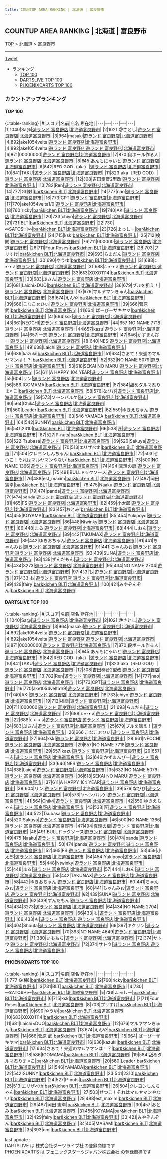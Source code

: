 ```yaml
---
title: COUNTUP AREA RANKING | 北海道 | 富良野市
---
```

## COUNTUP AREA RANKING | 北海道 | 富良野市

[TOP](/darts/rank/) > [北海道](/darts/rank/北海道/) > 富良野市

___

<a href="https://twitter.com/share?ref_src=twsrc%5Etfw" data-text="COUNTUP AREA RANKING | 北海道富良野市" class="twitter-share-button" data-hashtags="DARTSLIVE,PHOENIXDARTS,darts,ダーツ" data-show-count="false">Tweet</a>

* [ランキング](#カウントアップランキング)
    * [TOP 100](#top-100)
    * [DARTSLIVE TOP 100](#dartslive-top-100)
    * [PHOENIXDARTS TOP 100](#phoenixdarts-top-100)

### カウントアップランキング

#### TOP 100



{:.table-ranking}
|#|スコア|名前|店名|所在地|
|---|---|---|---|---|
|1|1040|<span class="rank-name-dl">Sa@</span>|<a href="https://search.dartslive.com/jp/shop/1270241c1c98ce7f0d9b047a20a7ba1e">遊ランド 富良野店</a>|<a href="/darts/rank/北海道/富良野市">北海道富良野市</a>|
|2|1021|<span class="rank-name-dl">@さとし</span>|<a href="https://search.dartslive.com/jp/shop/1270241c1c98ce7f0d9b047a20a7ba1e">遊ランド 富良野店</a>|<a href="/darts/rank/北海道/富良野市">北海道富良野市</a>|
|3|964|<span class="rank-name-dl">masaki</span>|<a href="https://search.dartslive.com/jp/shop/1270241c1c98ce7f0d9b047a20a7ba1e">遊ランド 富良野店</a>|<a href="/darts/rank/北海道/富良野市">北海道富良野市</a>|
|4|892|<span class="rank-name-dl">ake1054velta</span>|<a href="https://search.dartslive.com/jp/shop/1270241c1c98ce7f0d9b047a20a7ba1e">遊ランド 富良野店</a>|<a href="/darts/rank/北海道/富良野市">北海道富良野市</a>|
|4|892|<span class="rank-name-dl">ake1054velta</span>|<a href="https://search.dartslive.com/jp/shop/1270241c1c98ce7f0d9b047a20a7ba1e">遊ランド 富良野店 遊ランド 富良野店</a>|<a href="/darts/rank/北海道/富良野市">北海道富良野市</a>|
|6|871|<span class="rank-name-dl">00000000</span>|<a href="https://search.dartslive.com/jp/shop/1270241c1c98ce7f0d9b047a20a7ba1e">遊ランド 富良野店</a>|<a href="/darts/rank/北海道/富良野市">北海道富良野市</a>|
|7|870|<span class="rank-name-dl">段ボール作る人</span>|<a href="https://search.dartslive.com/jp/shop/1270241c1c98ce7f0d9b047a20a7ba1e">遊ランド 富良野店</a>|<a href="/darts/rank/北海道/富良野市">北海道富良野市</a>|
|8|845|<span class="rank-name-dl">あんもにゃいと</span>|<a href="https://search.dartslive.com/jp/shop/1270241c1c98ce7f0d9b047a20a7ba1e">遊ランド 富良野店</a>|<a href="/darts/rank/北海道/富良野市">北海道富良野市</a>|
|9|842|<span class="rank-name-dl">RED GOD（aka）</span>|<a href="https://search.dartslive.com/jp/shop/1270241c1c98ce7f0d9b047a20a7ba1e">遊ランド 富良野店</a>|<a href="/darts/rank/北海道/富良野市">北海道富良野市</a>|
|10|841|<span class="rank-name-dl">TAKU</span>|<a href="https://search.dartslive.com/jp/shop/1270241c1c98ce7f0d9b047a20a7ba1e">遊ランド 富良野店</a>|<a href="/darts/rank/北海道/富良野市">北海道富良野市</a>|
|11|823|<span class="rank-name-dl">aka（RED GOD）</span>|<a href="https://search.dartslive.com/jp/shop/1270241c1c98ce7f0d9b047a20a7ba1e">遊ランド 富良野店</a>|<a href="/darts/rank/北海道/富良野市">北海道富良野市</a>|
|12|808|<span class="rank-name-dl">吉田奏音2型改</span>|<a href="https://search.dartslive.com/jp/shop/1270241c1c98ce7f0d9b047a20a7ba1e">遊ランド 富良野店</a>|<a href="/darts/rank/北海道/富良野市">北海道富良野市</a>|
|13|782|<span class="rank-name-dl">Ren</span>|<a href="https://search.dartslive.com/jp/shop/1270241c1c98ce7f0d9b047a20a7ba1e">遊ランド 富良野店</a>|<a href="/darts/rank/北海道/富良野市">北海道富良野市</a>|
|14|777|<span class="rank-name-pd">G(練)</span>|<a href="https://vs.phoenixdarts.com/jp/shop/shopDetailInfo/s_10642?s_seq=10642">bar&kichen BLT</a>|<a href="/darts/rank/北海道/富良野市">北海道富良野市</a>|
|14|777|<span class="rank-name-dl">nao</span>|<a href="https://search.dartslive.com/jp/shop/1270241c1c98ce7f0d9b047a20a7ba1e">遊ランド 富良野店</a>|<a href="/darts/rank/北海道/富良野市">北海道富良野市</a>|
|16|773|<span class="rank-name-dl">CPT</span>|<a href="https://search.dartslive.com/jp/shop/1270241c1c98ce7f0d9b047a20a7ba1e">遊ランド 富良野店</a>|<a href="/darts/rank/北海道/富良野市">北海道富良野市</a>|
|17|770|<span class="rank-name-dl">ake1054velta1/9</span>|<a href="https://search.dartslive.com/jp/shop/1270241c1c98ce7f0d9b047a20a7ba1e">遊ランド 富良野店</a>|<a href="/darts/rank/北海道/富良野市">北海道富良野市</a>|
|18|760|<span class="rank-name-pd">ricky</span>|<a href="https://vs.phoenixdarts.com/jp/shop/shopDetailInfo/s_10642?s_seq=10642">bar&kichen BLT</a>|<a href="/darts/rank/北海道/富良野市">北海道富良野市</a>|
|19|740|<span class="rank-name-dl">AKi</span>|<a href="https://search.dartslive.com/jp/shop/1270241c1c98ce7f0d9b047a20a7ba1e">遊ランド 富良野店</a>|<a href="/darts/rank/北海道/富良野市">北海道富良野市</a>|
|20|733|<span class="rank-name-dl">chiyo</span>|<a href="https://search.dartslive.com/jp/shop/1270241c1c98ce7f0d9b047a20a7ba1e">遊ランド 富良野店</a>|<a href="/darts/rank/北海道/富良野市">北海道富良野市</a>|
|21|731|<span class="rank-name-pd">BLT</span>|<a href="https://vs.phoenixdarts.com/jp/shop/shopDetailInfo/s_10642?s_seq=10642">bar&kichen BLT</a>|<a href="/darts/rank/北海道/富良野市">北海道富良野市</a>|
|22|730|<span class="rank-name-pd">∞SATOSHi∞</span>|<a href="https://vs.phoenixdarts.com/jp/shop/shopDetailInfo/s_10642?s_seq=10642">bar&kichen BLT</a>|<a href="/darts/rank/北海道/富良野市">北海道富良野市</a>|
|23|726|<span class="rank-name-pd">よっしー</span>|<a href="https://vs.phoenixdarts.com/jp/shop/shopDetailInfo/s_10642?s_seq=10642">bar&kichen BLT</a>|<a href="/darts/rank/北海道/富良野市">北海道富良野市</a>|
|24|715|<span class="rank-name-pd">ksk</span>|<a href="https://vs.phoenixdarts.com/jp/shop/shopDetailInfo/s_10642?s_seq=10642">bar&kichen BLT</a>|<a href="/darts/rank/北海道/富良野市">北海道富良野市</a>|
|25|712|<span class="rank-name-dl">検閲</span>|<a href="https://search.dartslive.com/jp/shop/1270241c1c98ce7f0d9b047a20a7ba1e">遊ランド 富良野店</a>|<a href="/darts/rank/北海道/富良野市">北海道富良野市</a>|
|26|711|<span class="rank-name-dl">000000</span>|<a href="https://search.dartslive.com/jp/shop/1270241c1c98ce7f0d9b047a20a7ba1e">遊ランド 富良野店</a>|<a href="/darts/rank/北海道/富良野市">北海道富良野市</a>|
|26|711|<span class="rank-name-pd">Four Roses</span>|<a href="https://vs.phoenixdarts.com/jp/shop/shopDetailInfo/s_10642?s_seq=10642">bar&kichen BLT</a>|<a href="/darts/rank/北海道/富良野市">北海道富良野市</a>|
|28|703|<span class="rank-name-pd">プリすけ</span>|<a href="https://vs.phoenixdarts.com/jp/shop/shopDetailInfo/s_10642?s_seq=10642">bar&kichen BLT</a>|<a href="/darts/rank/北海道/富良野市">北海道富良野市</a>|
|29|693|<span class="rank-name-dl">らまだん</span>|<a href="https://search.dartslive.com/jp/shop/1270241c1c98ce7f0d9b047a20a7ba1e">遊ランド 富良野店</a>|<a href="/darts/rank/北海道/富良野市">北海道富良野市</a>|
|30|690|<span class="rank-name-pd">やうゆ</span>|<a href="https://vs.phoenixdarts.com/jp/shop/shopDetailInfo/s_10642?s_seq=10642">bar&kichen BLT</a>|<a href="/darts/rank/北海道/富良野市">北海道富良野市</a>|
|31|688|<span class="rank-name-dl">૮ •-• ა</span>|<a href="https://search.dartslive.com/jp/shop/1270241c1c98ce7f0d9b047a20a7ba1e">遊ランド 富良野店</a>|<a href="/darts/rank/北海道/富良野市">北海道富良野市</a>|
|31|688|<span class="rank-name-dl">૮ •-• ა</span>|<a href="https://search.dartslive.com/jp/shop/1270241c1c98ce7f0d9b047a20a7ba1e">遊ランド 富良野店 遊ランド 富良野店</a>|<a href="/darts/rank/北海道/富良野市">北海道富良野市</a>|
|33|683|<span class="rank-name-pd">XOXO1114</span>|<a href="https://vs.phoenixdarts.com/jp/shop/shopDetailInfo/s_10642?s_seq=10642">bar&kichen BLT</a>|<a href="/darts/rank/北海道/富良野市">北海道富良野市</a>|
|33|683|<span class="rank-name-dl">ぷさん</span>|<a href="https://search.dartslive.com/jp/shop/1270241c1c98ce7f0d9b047a20a7ba1e">遊ランド 富良野店</a>|<a href="/darts/rank/北海道/富良野市">北海道富良野市</a>|
|35|681|<span class="rank-name-pd">Laichi×DUO</span>|<a href="https://vs.phoenixdarts.com/jp/shop/shopDetailInfo/s_10642?s_seq=10642">bar&kichen BLT</a>|<a href="/darts/rank/北海道/富良野市">北海道富良野市</a>|
|36|679|<span class="rank-name-dl">ブルを狙え！</span>|<a href="https://search.dartslive.com/jp/shop/1270241c1c98ce7f0d9b047a20a7ba1e">遊ランド 富良野店</a>|<a href="/darts/rank/北海道/富良野市">北海道富良野市</a>|
|37|676|<span class="rank-name-pd">マルヤマンきゅん</span>|<a href="https://vs.phoenixdarts.com/jp/shop/shopDetailInfo/s_10642?s_seq=10642">bar&kichen BLT</a>|<a href="/darts/rank/北海道/富良野市">北海道富良野市</a>|
|38|674|<span class="rank-name-pd">えんや</span>|<a href="https://vs.phoenixdarts.com/jp/shop/shopDetailInfo/s_10642?s_seq=10642">bar&kichen BLT</a>|<a href="/darts/rank/北海道/富良野市">北海道富良野市</a>|
|39|666|<span class="rank-name-dl">こなこぉひぃ</span>|<a href="https://search.dartslive.com/jp/shop/1270241c1c98ce7f0d9b047a20a7ba1e">遊ランド 富良野店</a>|<a href="/darts/rank/北海道/富良野市">北海道富良野市</a>|
|39|666|<span class="rank-name-pd"><span class="pro-icon-pd"></span>菅原 武</span>|<a href="https://vs.phoenixdarts.com/jp/shop/shopDetailInfo/s_10642?s_seq=10642">bar&kichen BLT</a>|<a href="/darts/rank/北海道/富良野市">北海道富良野市</a>|
|41|664|<span class="rank-name-pd"> ばーびーザキヤマ</span>|<a href="https://vs.phoenixdarts.com/jp/shop/shopDetailInfo/s_10642?s_seq=10642">bar&kichen BLT</a>|<a href="/darts/rank/北海道/富良野市">北海道富良野市</a>|
|41|664|<span class="rank-name-dl">ksk</span>|<a href="https://search.dartslive.com/jp/shop/1270241c1c98ce7f0d9b047a20a7ba1e">遊ランド 富良野店</a>|<a href="/darts/rank/北海道/富良野市">北海道富良野市</a>|
|43|661|<span class="rank-name-dl">NEOCHI</span>|<a href="https://search.dartslive.com/jp/shop/1270241c1c98ce7f0d9b047a20a7ba1e">遊ランド 富良野店</a>|<a href="/darts/rank/北海道/富良野市">北海道富良野市</a>|
|44|657|<span class="rank-name-dl">NO NAME 7718</span>|<a href="https://search.dartslive.com/jp/shop/1270241c1c98ce7f0d9b047a20a7ba1e">遊ランド 富良野店</a>|<a href="/darts/rank/北海道/富良野市">北海道富良野市</a>|
|44|657|<span class="rank-name-dl">kazu</span>|<a href="https://search.dartslive.com/jp/shop/1270241c1c98ce7f0d9b047a20a7ba1e">遊ランド 富良野店</a>|<a href="/darts/rank/北海道/富良野市">北海道富良野市</a>|
|44|657|<span class="rank-name-dl">一志</span>|<a href="https://search.dartslive.com/jp/shop/1270241c1c98ce7f0d9b047a20a7ba1e">遊ランド 富良野店</a>|<a href="/darts/rank/北海道/富良野市">北海道富良野市</a>|
|47|646|<span class="rank-name-dl">かずまんぴー</span>|<a href="https://search.dartslive.com/jp/shop/1270241c1c98ce7f0d9b047a20a7ba1e">遊ランド 富良野店</a>|<a href="/darts/rank/北海道/富良野市">北海道富良野市</a>|
|48|640|<span class="rank-name-dl">NES</span>|<a href="https://search.dartslive.com/jp/shop/1270241c1c98ce7f0d9b047a20a7ba1e">遊ランド 富良野店</a>|<a href="/darts/rank/北海道/富良野市">北海道富良野市</a>|
|49|638|<span class="rank-name-dl">Laichi</span>|<a href="https://search.dartslive.com/jp/shop/1270241c1c98ce7f0d9b047a20a7ba1e">遊ランド 富良野店</a>|<a href="/darts/rank/北海道/富良野市">北海道富良野市</a>|
|50|636|<span class="rank-name-pd">kazuki</span>|<a href="https://vs.phoenixdarts.com/jp/shop/shopDetailInfo/s_10642?s_seq=10642">bar&kichen BLT</a>|<a href="/darts/rank/北海道/富良野市">北海道富良野市</a>|
|51|634|<span class="rank-name-pd">さぁて！来週のマルヤマンは！？</span>|<a href="https://vs.phoenixdarts.com/jp/shop/shopDetailInfo/s_10642?s_seq=10642">bar&kichen BLT</a>|<a href="/darts/rank/北海道/富良野市">北海道富良野市</a>|
|52|632|<span class="rank-name-dl">NO NAME 5079</span>|<a href="https://search.dartslive.com/jp/shop/1270241c1c98ce7f0d9b047a20a7ba1e">遊ランド 富良野店</a>|<a href="/darts/rank/北海道/富良野市">北海道富良野市</a>|
|53|618|<span class="rank-name-dl">SEKAI NO MARU</span>|<a href="https://search.dartslive.com/jp/shop/1270241c1c98ce7f0d9b047a20a7ba1e">遊ランド 富良野店</a>|<a href="/darts/rank/北海道/富良野市">北海道富良野市</a>|
|54|611|<span class="rank-name-dl">A HAPPY 104 YEAR</span>|<a href="https://search.dartslive.com/jp/shop/1270241c1c98ce7f0d9b047a20a7ba1e">遊ランド 富良野店</a>|<a href="/darts/rank/北海道/富良野市">北海道富良野市</a>|
|55|604|<span class="rank-name-dl">リン</span>|<a href="https://search.dartslive.com/jp/shop/1270241c1c98ce7f0d9b047a20a7ba1e">遊ランド 富良野店</a>|<a href="/darts/rank/北海道/富良野市">北海道富良野市</a>|
|56|586|<span class="rank-name-pd">IGOMAMA</span>|<a href="https://vs.phoenixdarts.com/jp/shop/shopDetailInfo/s_10642?s_seq=10642">bar&kichen BLT</a>|<a href="/darts/rank/北海道/富良野市">北海道富良野市</a>|
|57|584|<span class="rank-name-pd">舐めダルマ炙りま⚪︎こ</span>|<a href="https://vs.phoenixdarts.com/jp/shop/shopDetailInfo/s_10642?s_seq=10642">bar&kichen BLT</a>|<a href="/darts/rank/北海道/富良野市">北海道富良野市</a>|
|58|576|<span class="rank-name-dl">なびび</span>|<a href="https://search.dartslive.com/jp/shop/1270241c1c98ce7f0d9b047a20a7ba1e">遊ランド 富良野店</a>|<a href="/darts/rank/北海道/富良野市">北海道富良野市</a>|
|59|573|<span class="rank-name-dl">ソ～ンバルケ</span>|<a href="https://search.dartslive.com/jp/shop/1270241c1c98ce7f0d9b047a20a7ba1e">遊ランド 富良野店</a>|<a href="/darts/rank/北海道/富良野市">北海道富良野市</a>|
|60|564|<span class="rank-name-dl">Chik4</span>|<a href="https://search.dartslive.com/jp/shop/1270241c1c98ce7f0d9b047a20a7ba1e">遊ランド 富良野店</a>|<a href="/darts/rank/北海道/富良野市">北海道富良野市</a>|
|61|560|<span class="rank-name-pd">Leader</span>|<a href="https://vs.phoenixdarts.com/jp/shop/shopDetailInfo/s_10642?s_seq=10642">bar&kichen BLT</a>|<a href="/darts/rank/北海道/富良野市">北海道富良野市</a>|
|62|559|<span class="rank-name-dl">ゆきえちゃん</span>|<a href="https://search.dartslive.com/jp/shop/1270241c1c98ce7f0d9b047a20a7ba1e">遊ランド 富良野店</a>|<a href="/darts/rank/北海道/富良野市">北海道富良野市</a>|
|63|546|<span class="rank-name-pd">YAMADA</span>|<a href="https://vs.phoenixdarts.com/jp/shop/shopDetailInfo/s_10642?s_seq=10642">bar&kichen BLT</a>|<a href="/darts/rank/北海道/富良野市">北海道富良野市</a>|
|64|542|<span class="rank-name-pd">SUNNY</span>|<a href="https://vs.phoenixdarts.com/jp/shop/shopDetailInfo/s_10642?s_seq=10642">bar&kichen BLT</a>|<a href="/darts/rank/北海道/富良野市">北海道富良野市</a>|
|65|541|<span class="rank-name-pd">2310</span>|<a href="https://vs.phoenixdarts.com/jp/shop/shopDetailInfo/s_10642?s_seq=10642">bar&kichen BLT</a>|<a href="/darts/rank/北海道/富良野市">北海道富良野市</a>|
|66|538|<span class="rank-name-dl">匠</span>|<a href="https://search.dartslive.com/jp/shop/1270241c1c98ce7f0d9b047a20a7ba1e">遊ランド 富良野店</a>|<a href="/darts/rank/北海道/富良野市">北海道富良野市</a>|
|67|527|<span class="rank-name-pd">P-nuts</span>|<a href="https://vs.phoenixdarts.com/jp/shop/shopDetailInfo/s_10642?s_seq=10642">bar&kichen BLT</a>|<a href="/darts/rank/北海道/富良野市">北海道富良野市</a>|
|68|522|<span class="rank-name-dl">Tsubasa</span>|<a href="https://search.dartslive.com/jp/shop/1270241c1c98ce7f0d9b047a20a7ba1e">遊ランド 富良野店</a>|<a href="/darts/rank/北海道/富良野市">北海道富良野市</a>|
|69|520|<span class="rank-name-dl">Sakuya</span>|<a href="https://search.dartslive.com/jp/shop/1270241c1c98ce7f0d9b047a20a7ba1e">遊ランド 富良野店</a>|<a href="/darts/rank/北海道/富良野市">北海道富良野市</a>|
|70|513|<span class="rank-name-pd">エリザベth</span>|<a href="https://vs.phoenixdarts.com/jp/shop/shopDetailInfo/s_10642?s_seq=10642">bar&kichen BLT</a>|<a href="/darts/rank/北海道/富良野市">北海道富良野市</a>|
|71|504|<span class="rank-name-pd">クレヨンしんちゃん</span>|<a href="https://vs.phoenixdarts.com/jp/shop/shopDetailInfo/s_10642?s_seq=10642">bar&kichen BLT</a>|<a href="/darts/rank/北海道/富良野市">北海道富良野市</a>|
|72|503|<span class="rank-name-pd">せつこ！それはマルヤマンやない</span>|<a href="https://vs.phoenixdarts.com/jp/shop/shopDetailInfo/s_10642?s_seq=10642">bar&kichen BLT</a>|<a href="/darts/rank/北海道/富良野市">北海道富良野市</a>|
|73|500|<span class="rank-name-dl">NO NAME 1366</span>|<a href="https://search.dartslive.com/jp/shop/1270241c1c98ce7f0d9b047a20a7ba1e">遊ランド 富良野店</a>|<a href="/darts/rank/北海道/富良野市">北海道富良野市</a>|
|74|494|<span class="rank-name-dl">真理の扉</span>|<a href="https://search.dartslive.com/jp/shop/1270241c1c98ce7f0d9b047a20a7ba1e">遊ランド 富良野店</a>|<a href="/darts/rank/北海道/富良野市">北海道富良野市</a>|
|75|491|<span class="rank-name-dl">BULLドックソース</span>|<a href="https://search.dartslive.com/jp/shop/1270241c1c98ce7f0d9b047a20a7ba1e">遊ランド 富良野店</a>|<a href="/darts/rank/北海道/富良野市">北海道富良野市</a>|
|76|488|<span class="rank-name-pd">est_maxim</span>|<a href="https://vs.phoenixdarts.com/jp/shop/shopDetailInfo/s_10642?s_seq=10642">bar&kichen BLT</a>|<a href="/darts/rank/北海道/富良野市">北海道富良野市</a>|
|77|487|<span class="rank-name-pd"><span class="pro-icon-pd"></span>岡田 憲卓</span>|<a href="https://vs.phoenixdarts.com/jp/shop/shopDetailInfo/s_10642?s_seq=10642">bar&kichen BLT</a>|<a href="/darts/rank/北海道/富良野市">北海道富良野市</a>|
|78|475|<span class="rank-name-dl">Naaku</span>|<a href="https://search.dartslive.com/jp/shop/1270241c1c98ce7f0d9b047a20a7ba1e">遊ランド 富良野店</a>|<a href="/darts/rank/北海道/富良野市">北海道富良野市</a>|
|79|474|<span class="rank-name-dl">panda</span>|<a href="https://search.dartslive.com/jp/shop/1270241c1c98ce7f0d9b047a20a7ba1e">遊ランド 富良野店</a>|<a href="/darts/rank/北海道/富良野市">北海道富良野市</a>|
|79|474|<span class="rank-name-dl">panda</span>|<a href="https://search.dartslive.com/jp/shop/1270241c1c98ce7f0d9b047a20a7ba1e">遊ランド 富良野店 遊ランド 富良野店</a>|<a href="/darts/rank/北海道/富良野市">北海道富良野市</a>|
|81|465|<span class="rank-name-dl">FS</span>|<a href="https://search.dartslive.com/jp/shop/1270241c1c98ce7f0d9b047a20a7ba1e">遊ランド 富良野店</a>|<a href="/darts/rank/北海道/富良野市">北海道富良野市</a>|
|82|459|<span class="rank-name-dl">小太郎</span>|<a href="https://search.dartslive.com/jp/shop/1270241c1c98ce7f0d9b047a20a7ba1e">遊ランド 富良野店</a>|<a href="/darts/rank/北海道/富良野市">北海道富良野市</a>|
|83|457|<span class="rank-name-pd">おとみ</span>|<a href="https://vs.phoenixdarts.com/jp/shop/shopDetailInfo/s_10642?s_seq=10642">bar&kichen BLT</a>|<a href="/darts/rank/北海道/富良野市">北海道富良野市</a>|
|84|455|<span class="rank-name-pd">KOYAMA</span>|<a href="https://vs.phoenixdarts.com/jp/shop/shopDetailInfo/s_10642?s_seq=10642">bar&kichen BLT</a>|<a href="/darts/rank/北海道/富良野市">北海道富良野市</a>|
|85|454|<span class="rank-name-dl">Yukipoyo</span>|<a href="https://search.dartslive.com/jp/shop/1270241c1c98ce7f0d9b047a20a7ba1e">遊ランド 富良野店</a>|<a href="/darts/rank/北海道/富良野市">北海道富良野市</a>|
|86|448|<span class="rank-name-dl">Ntwinky</span>|<a href="https://search.dartslive.com/jp/shop/1270241c1c98ce7f0d9b047a20a7ba1e">遊ランド 富良野店</a>|<a href="/darts/rank/北海道/富良野市">北海道富良野市</a>|
|86|448|<span class="rank-name-dl">まる</span>|<a href="https://search.dartslive.com/jp/shop/1270241c1c98ce7f0d9b047a20a7ba1e">遊ランド 富良野店</a>|<a href="/darts/rank/北海道/富良野市">北海道富良野市</a>|
|88|444|<span class="rank-name-dl">しおん</span>|<a href="https://search.dartslive.com/jp/shop/1270241c1c98ce7f0d9b047a20a7ba1e">遊ランド 富良野店</a>|<a href="/darts/rank/北海道/富良野市">北海道富良野市</a>|
|89|442|<span class="rank-name-dl">TAKUMAX</span>|<a href="https://search.dartslive.com/jp/shop/1270241c1c98ce7f0d9b047a20a7ba1e">遊ランド 富良野店</a>|<a href="/darts/rank/北海道/富良野市">北海道富良野市</a>|
|89|442|<span class="rank-name-dl">ゆきおちゃん</span>|<a href="https://search.dartslive.com/jp/shop/1270241c1c98ce7f0d9b047a20a7ba1e">遊ランド 富良野店</a>|<a href="/darts/rank/北海道/富良野市">北海道富良野市</a>|
|91|441|<span class="rank-name-dl">ちゃんみお</span>|<a href="https://search.dartslive.com/jp/shop/1270241c1c98ce7f0d9b047a20a7ba1e">遊ランド 富良野店</a>|<a href="/darts/rank/北海道/富良野市">北海道富良野市</a>|
|91|441|<span class="rank-name-dl">ちゃんみお</span>|<a href="https://search.dartslive.com/jp/shop/1270241c1c98ce7f0d9b047a20a7ba1e">遊ランド 富良野店 遊ランド 富良野店</a>|<a href="/darts/rank/北海道/富良野市">北海道富良野市</a>|
|93|439|<span class="rank-name-dl">SUNA</span>|<a href="https://search.dartslive.com/jp/shop/1270241c1c98ce7f0d9b047a20a7ba1e">遊ランド 富良野店</a>|<a href="/darts/rank/北海道/富良野市">北海道富良野市</a>|
|93|439|<span class="rank-name-dl">ずんだもん</span>|<a href="https://search.dartslive.com/jp/shop/1270241c1c98ce7f0d9b047a20a7ba1e">遊ランド 富良野店</a>|<a href="/darts/rank/北海道/富良野市">北海道富良野市</a>|
|95|434|<span class="rank-name-dl">3273</span>|<a href="https://search.dartslive.com/jp/shop/1270241c1c98ce7f0d9b047a20a7ba1e">遊ランド 富良野店</a>|<a href="/darts/rank/北海道/富良野市">北海道富良野市</a>|
|95|434|<span class="rank-name-dl">NO NAME 2704</span>|<a href="https://search.dartslive.com/jp/shop/1270241c1c98ce7f0d9b047a20a7ba1e">遊ランド 富良野店</a>|<a href="/darts/rank/北海道/富良野市">北海道富良野市</a>|
|97|433|<span class="rank-name-dl">も</span>|<a href="https://search.dartslive.com/jp/shop/1270241c1c98ce7f0d9b047a20a7ba1e">遊ランド 富良野店</a>|<a href="/darts/rank/北海道/富良野市">北海道富良野市</a>|
|97|433|<span class="rank-name-dl">も</span>|<a href="https://search.dartslive.com/jp/shop/1270241c1c98ce7f0d9b047a20a7ba1e">遊ランド 富良野店 遊ランド 富良野店</a>|<a href="/darts/rank/北海道/富良野市">北海道富良野市</a>|
|99|429|<span class="rank-name-pd">fairy</span>|<a href="https://vs.phoenixdarts.com/jp/shop/shopDetailInfo/s_10642?s_seq=10642">bar&kichen BLT</a>|<a href="/darts/rank/北海道/富良野市">北海道富良野市</a>|
|100|421|<span class="rank-name-pd">みやぞんぞん</span>|<a href="https://vs.phoenixdarts.com/jp/shop/shopDetailInfo/s_10642?s_seq=10642">bar&kichen BLT</a>|<a href="/darts/rank/北海道/富良野市">北海道富良野市</a>|


#### DARTSLIVE TOP 100



{:.table-ranking}
|#|スコア|名前|店名|所在地|
|---|---|---|---|---|
|1|1040|<span class="rank-name-dl">Sa@</span>|<a href="https://search.dartslive.com/jp/shop/1270241c1c98ce7f0d9b047a20a7ba1e">遊ランド 富良野店</a>|<a href="/darts/rank/北海道/富良野市">北海道富良野市</a>|
|2|1021|<span class="rank-name-dl">@さとし</span>|<a href="https://search.dartslive.com/jp/shop/1270241c1c98ce7f0d9b047a20a7ba1e">遊ランド 富良野店</a>|<a href="/darts/rank/北海道/富良野市">北海道富良野市</a>|
|3|964|<span class="rank-name-dl">masaki</span>|<a href="https://search.dartslive.com/jp/shop/1270241c1c98ce7f0d9b047a20a7ba1e">遊ランド 富良野店</a>|<a href="/darts/rank/北海道/富良野市">北海道富良野市</a>|
|4|892|<span class="rank-name-dl">ake1054velta</span>|<a href="https://search.dartslive.com/jp/shop/1270241c1c98ce7f0d9b047a20a7ba1e">遊ランド 富良野店</a>|<a href="/darts/rank/北海道/富良野市">北海道富良野市</a>|
|4|892|<span class="rank-name-dl">ake1054velta</span>|<a href="https://search.dartslive.com/jp/shop/1270241c1c98ce7f0d9b047a20a7ba1e">遊ランド 富良野店 遊ランド 富良野店</a>|<a href="/darts/rank/北海道/富良野市">北海道富良野市</a>|
|6|871|<span class="rank-name-dl">00000000</span>|<a href="https://search.dartslive.com/jp/shop/1270241c1c98ce7f0d9b047a20a7ba1e">遊ランド 富良野店</a>|<a href="/darts/rank/北海道/富良野市">北海道富良野市</a>|
|7|870|<span class="rank-name-dl">段ボール作る人</span>|<a href="https://search.dartslive.com/jp/shop/1270241c1c98ce7f0d9b047a20a7ba1e">遊ランド 富良野店</a>|<a href="/darts/rank/北海道/富良野市">北海道富良野市</a>|
|8|845|<span class="rank-name-dl">あんもにゃいと</span>|<a href="https://search.dartslive.com/jp/shop/1270241c1c98ce7f0d9b047a20a7ba1e">遊ランド 富良野店</a>|<a href="/darts/rank/北海道/富良野市">北海道富良野市</a>|
|9|842|<span class="rank-name-dl">RED GOD（aka）</span>|<a href="https://search.dartslive.com/jp/shop/1270241c1c98ce7f0d9b047a20a7ba1e">遊ランド 富良野店</a>|<a href="/darts/rank/北海道/富良野市">北海道富良野市</a>|
|10|841|<span class="rank-name-dl">TAKU</span>|<a href="https://search.dartslive.com/jp/shop/1270241c1c98ce7f0d9b047a20a7ba1e">遊ランド 富良野店</a>|<a href="/darts/rank/北海道/富良野市">北海道富良野市</a>|
|11|823|<span class="rank-name-dl">aka（RED GOD）</span>|<a href="https://search.dartslive.com/jp/shop/1270241c1c98ce7f0d9b047a20a7ba1e">遊ランド 富良野店</a>|<a href="/darts/rank/北海道/富良野市">北海道富良野市</a>|
|12|808|<span class="rank-name-dl">吉田奏音2型改</span>|<a href="https://search.dartslive.com/jp/shop/1270241c1c98ce7f0d9b047a20a7ba1e">遊ランド 富良野店</a>|<a href="/darts/rank/北海道/富良野市">北海道富良野市</a>|
|13|782|<span class="rank-name-dl">Ren</span>|<a href="https://search.dartslive.com/jp/shop/1270241c1c98ce7f0d9b047a20a7ba1e">遊ランド 富良野店</a>|<a href="/darts/rank/北海道/富良野市">北海道富良野市</a>|
|14|777|<span class="rank-name-dl">nao</span>|<a href="https://search.dartslive.com/jp/shop/1270241c1c98ce7f0d9b047a20a7ba1e">遊ランド 富良野店</a>|<a href="/darts/rank/北海道/富良野市">北海道富良野市</a>|
|15|773|<span class="rank-name-dl">CPT</span>|<a href="https://search.dartslive.com/jp/shop/1270241c1c98ce7f0d9b047a20a7ba1e">遊ランド 富良野店</a>|<a href="/darts/rank/北海道/富良野市">北海道富良野市</a>|
|16|770|<span class="rank-name-dl">ake1054velta1/9</span>|<a href="https://search.dartslive.com/jp/shop/1270241c1c98ce7f0d9b047a20a7ba1e">遊ランド 富良野店</a>|<a href="/darts/rank/北海道/富良野市">北海道富良野市</a>|
|17|740|<span class="rank-name-dl">AKi</span>|<a href="https://search.dartslive.com/jp/shop/1270241c1c98ce7f0d9b047a20a7ba1e">遊ランド 富良野店</a>|<a href="/darts/rank/北海道/富良野市">北海道富良野市</a>|
|18|733|<span class="rank-name-dl">chiyo</span>|<a href="https://search.dartslive.com/jp/shop/1270241c1c98ce7f0d9b047a20a7ba1e">遊ランド 富良野店</a>|<a href="/darts/rank/北海道/富良野市">北海道富良野市</a>|
|19|712|<span class="rank-name-dl">検閲</span>|<a href="https://search.dartslive.com/jp/shop/1270241c1c98ce7f0d9b047a20a7ba1e">遊ランド 富良野店</a>|<a href="/darts/rank/北海道/富良野市">北海道富良野市</a>|
|20|711|<span class="rank-name-dl">000000</span>|<a href="https://search.dartslive.com/jp/shop/1270241c1c98ce7f0d9b047a20a7ba1e">遊ランド 富良野店</a>|<a href="/darts/rank/北海道/富良野市">北海道富良野市</a>|
|21|693|<span class="rank-name-dl">らまだん</span>|<a href="https://search.dartslive.com/jp/shop/1270241c1c98ce7f0d9b047a20a7ba1e">遊ランド 富良野店</a>|<a href="/darts/rank/北海道/富良野市">北海道富良野市</a>|
|22|688|<span class="rank-name-dl">૮ •-• ა</span>|<a href="https://search.dartslive.com/jp/shop/1270241c1c98ce7f0d9b047a20a7ba1e">遊ランド 富良野店</a>|<a href="/darts/rank/北海道/富良野市">北海道富良野市</a>|
|22|688|<span class="rank-name-dl">૮ •-• ა</span>|<a href="https://search.dartslive.com/jp/shop/1270241c1c98ce7f0d9b047a20a7ba1e">遊ランド 富良野店 遊ランド 富良野店</a>|<a href="/darts/rank/北海道/富良野市">北海道富良野市</a>|
|24|683|<span class="rank-name-dl">ぷさん</span>|<a href="https://search.dartslive.com/jp/shop/1270241c1c98ce7f0d9b047a20a7ba1e">遊ランド 富良野店</a>|<a href="/darts/rank/北海道/富良野市">北海道富良野市</a>|
|25|679|<span class="rank-name-dl">ブルを狙え！</span>|<a href="https://search.dartslive.com/jp/shop/1270241c1c98ce7f0d9b047a20a7ba1e">遊ランド 富良野店</a>|<a href="/darts/rank/北海道/富良野市">北海道富良野市</a>|
|26|666|<span class="rank-name-dl">こなこぉひぃ</span>|<a href="https://search.dartslive.com/jp/shop/1270241c1c98ce7f0d9b047a20a7ba1e">遊ランド 富良野店</a>|<a href="/darts/rank/北海道/富良野市">北海道富良野市</a>|
|27|664|<span class="rank-name-dl">ksk</span>|<a href="https://search.dartslive.com/jp/shop/1270241c1c98ce7f0d9b047a20a7ba1e">遊ランド 富良野店</a>|<a href="/darts/rank/北海道/富良野市">北海道富良野市</a>|
|28|661|<span class="rank-name-dl">NEOCHI</span>|<a href="https://search.dartslive.com/jp/shop/1270241c1c98ce7f0d9b047a20a7ba1e">遊ランド 富良野店</a>|<a href="/darts/rank/北海道/富良野市">北海道富良野市</a>|
|29|657|<span class="rank-name-dl">NO NAME 7718</span>|<a href="https://search.dartslive.com/jp/shop/1270241c1c98ce7f0d9b047a20a7ba1e">遊ランド 富良野店</a>|<a href="/darts/rank/北海道/富良野市">北海道富良野市</a>|
|29|657|<span class="rank-name-dl">kazu</span>|<a href="https://search.dartslive.com/jp/shop/1270241c1c98ce7f0d9b047a20a7ba1e">遊ランド 富良野店</a>|<a href="/darts/rank/北海道/富良野市">北海道富良野市</a>|
|29|657|<span class="rank-name-dl">一志</span>|<a href="https://search.dartslive.com/jp/shop/1270241c1c98ce7f0d9b047a20a7ba1e">遊ランド 富良野店</a>|<a href="/darts/rank/北海道/富良野市">北海道富良野市</a>|
|32|646|<span class="rank-name-dl">かずまんぴー</span>|<a href="https://search.dartslive.com/jp/shop/1270241c1c98ce7f0d9b047a20a7ba1e">遊ランド 富良野店</a>|<a href="/darts/rank/北海道/富良野市">北海道富良野市</a>|
|33|640|<span class="rank-name-dl">NES</span>|<a href="https://search.dartslive.com/jp/shop/1270241c1c98ce7f0d9b047a20a7ba1e">遊ランド 富良野店</a>|<a href="/darts/rank/北海道/富良野市">北海道富良野市</a>|
|34|638|<span class="rank-name-dl">Laichi</span>|<a href="https://search.dartslive.com/jp/shop/1270241c1c98ce7f0d9b047a20a7ba1e">遊ランド 富良野店</a>|<a href="/darts/rank/北海道/富良野市">北海道富良野市</a>|
|35|632|<span class="rank-name-dl">NO NAME 5079</span>|<a href="https://search.dartslive.com/jp/shop/1270241c1c98ce7f0d9b047a20a7ba1e">遊ランド 富良野店</a>|<a href="/darts/rank/北海道/富良野市">北海道富良野市</a>|
|36|618|<span class="rank-name-dl">SEKAI NO MARU</span>|<a href="https://search.dartslive.com/jp/shop/1270241c1c98ce7f0d9b047a20a7ba1e">遊ランド 富良野店</a>|<a href="/darts/rank/北海道/富良野市">北海道富良野市</a>|
|37|611|<span class="rank-name-dl">A HAPPY 104 YEAR</span>|<a href="https://search.dartslive.com/jp/shop/1270241c1c98ce7f0d9b047a20a7ba1e">遊ランド 富良野店</a>|<a href="/darts/rank/北海道/富良野市">北海道富良野市</a>|
|38|604|<span class="rank-name-dl">リン</span>|<a href="https://search.dartslive.com/jp/shop/1270241c1c98ce7f0d9b047a20a7ba1e">遊ランド 富良野店</a>|<a href="/darts/rank/北海道/富良野市">北海道富良野市</a>|
|39|576|<span class="rank-name-dl">なびび</span>|<a href="https://search.dartslive.com/jp/shop/1270241c1c98ce7f0d9b047a20a7ba1e">遊ランド 富良野店</a>|<a href="/darts/rank/北海道/富良野市">北海道富良野市</a>|
|40|573|<span class="rank-name-dl">ソ～ンバルケ</span>|<a href="https://search.dartslive.com/jp/shop/1270241c1c98ce7f0d9b047a20a7ba1e">遊ランド 富良野店</a>|<a href="/darts/rank/北海道/富良野市">北海道富良野市</a>|
|41|564|<span class="rank-name-dl">Chik4</span>|<a href="https://search.dartslive.com/jp/shop/1270241c1c98ce7f0d9b047a20a7ba1e">遊ランド 富良野店</a>|<a href="/darts/rank/北海道/富良野市">北海道富良野市</a>|
|42|559|<span class="rank-name-dl">ゆきえちゃん</span>|<a href="https://search.dartslive.com/jp/shop/1270241c1c98ce7f0d9b047a20a7ba1e">遊ランド 富良野店</a>|<a href="/darts/rank/北海道/富良野市">北海道富良野市</a>|
|43|538|<span class="rank-name-dl">匠</span>|<a href="https://search.dartslive.com/jp/shop/1270241c1c98ce7f0d9b047a20a7ba1e">遊ランド 富良野店</a>|<a href="/darts/rank/北海道/富良野市">北海道富良野市</a>|
|44|522|<span class="rank-name-dl">Tsubasa</span>|<a href="https://search.dartslive.com/jp/shop/1270241c1c98ce7f0d9b047a20a7ba1e">遊ランド 富良野店</a>|<a href="/darts/rank/北海道/富良野市">北海道富良野市</a>|
|45|520|<span class="rank-name-dl">Sakuya</span>|<a href="https://search.dartslive.com/jp/shop/1270241c1c98ce7f0d9b047a20a7ba1e">遊ランド 富良野店</a>|<a href="/darts/rank/北海道/富良野市">北海道富良野市</a>|
|46|500|<span class="rank-name-dl">NO NAME 1366</span>|<a href="https://search.dartslive.com/jp/shop/1270241c1c98ce7f0d9b047a20a7ba1e">遊ランド 富良野店</a>|<a href="/darts/rank/北海道/富良野市">北海道富良野市</a>|
|47|494|<span class="rank-name-dl">真理の扉</span>|<a href="https://search.dartslive.com/jp/shop/1270241c1c98ce7f0d9b047a20a7ba1e">遊ランド 富良野店</a>|<a href="/darts/rank/北海道/富良野市">北海道富良野市</a>|
|48|491|<span class="rank-name-dl">BULLドックソース</span>|<a href="https://search.dartslive.com/jp/shop/1270241c1c98ce7f0d9b047a20a7ba1e">遊ランド 富良野店</a>|<a href="/darts/rank/北海道/富良野市">北海道富良野市</a>|
|49|475|<span class="rank-name-dl">Naaku</span>|<a href="https://search.dartslive.com/jp/shop/1270241c1c98ce7f0d9b047a20a7ba1e">遊ランド 富良野店</a>|<a href="/darts/rank/北海道/富良野市">北海道富良野市</a>|
|50|474|<span class="rank-name-dl">panda</span>|<a href="https://search.dartslive.com/jp/shop/1270241c1c98ce7f0d9b047a20a7ba1e">遊ランド 富良野店</a>|<a href="/darts/rank/北海道/富良野市">北海道富良野市</a>|
|50|474|<span class="rank-name-dl">panda</span>|<a href="https://search.dartslive.com/jp/shop/1270241c1c98ce7f0d9b047a20a7ba1e">遊ランド 富良野店 遊ランド 富良野店</a>|<a href="/darts/rank/北海道/富良野市">北海道富良野市</a>|
|52|465|<span class="rank-name-dl">FS</span>|<a href="https://search.dartslive.com/jp/shop/1270241c1c98ce7f0d9b047a20a7ba1e">遊ランド 富良野店</a>|<a href="/darts/rank/北海道/富良野市">北海道富良野市</a>|
|53|459|<span class="rank-name-dl">小太郎</span>|<a href="https://search.dartslive.com/jp/shop/1270241c1c98ce7f0d9b047a20a7ba1e">遊ランド 富良野店</a>|<a href="/darts/rank/北海道/富良野市">北海道富良野市</a>|
|54|454|<span class="rank-name-dl">Yukipoyo</span>|<a href="https://search.dartslive.com/jp/shop/1270241c1c98ce7f0d9b047a20a7ba1e">遊ランド 富良野店</a>|<a href="/darts/rank/北海道/富良野市">北海道富良野市</a>|
|55|448|<span class="rank-name-dl">Ntwinky</span>|<a href="https://search.dartslive.com/jp/shop/1270241c1c98ce7f0d9b047a20a7ba1e">遊ランド 富良野店</a>|<a href="/darts/rank/北海道/富良野市">北海道富良野市</a>|
|55|448|<span class="rank-name-dl">まる</span>|<a href="https://search.dartslive.com/jp/shop/1270241c1c98ce7f0d9b047a20a7ba1e">遊ランド 富良野店</a>|<a href="/darts/rank/北海道/富良野市">北海道富良野市</a>|
|57|444|<span class="rank-name-dl">しおん</span>|<a href="https://search.dartslive.com/jp/shop/1270241c1c98ce7f0d9b047a20a7ba1e">遊ランド 富良野店</a>|<a href="/darts/rank/北海道/富良野市">北海道富良野市</a>|
|58|442|<span class="rank-name-dl">TAKUMAX</span>|<a href="https://search.dartslive.com/jp/shop/1270241c1c98ce7f0d9b047a20a7ba1e">遊ランド 富良野店</a>|<a href="/darts/rank/北海道/富良野市">北海道富良野市</a>|
|58|442|<span class="rank-name-dl">ゆきおちゃん</span>|<a href="https://search.dartslive.com/jp/shop/1270241c1c98ce7f0d9b047a20a7ba1e">遊ランド 富良野店</a>|<a href="/darts/rank/北海道/富良野市">北海道富良野市</a>|
|60|441|<span class="rank-name-dl">ちゃんみお</span>|<a href="https://search.dartslive.com/jp/shop/1270241c1c98ce7f0d9b047a20a7ba1e">遊ランド 富良野店</a>|<a href="/darts/rank/北海道/富良野市">北海道富良野市</a>|
|60|441|<span class="rank-name-dl">ちゃんみお</span>|<a href="https://search.dartslive.com/jp/shop/1270241c1c98ce7f0d9b047a20a7ba1e">遊ランド 富良野店 遊ランド 富良野店</a>|<a href="/darts/rank/北海道/富良野市">北海道富良野市</a>|
|62|439|<span class="rank-name-dl">SUNA</span>|<a href="https://search.dartslive.com/jp/shop/1270241c1c98ce7f0d9b047a20a7ba1e">遊ランド 富良野店</a>|<a href="/darts/rank/北海道/富良野市">北海道富良野市</a>|
|62|439|<span class="rank-name-dl">ずんだもん</span>|<a href="https://search.dartslive.com/jp/shop/1270241c1c98ce7f0d9b047a20a7ba1e">遊ランド 富良野店</a>|<a href="/darts/rank/北海道/富良野市">北海道富良野市</a>|
|64|434|<span class="rank-name-dl">3273</span>|<a href="https://search.dartslive.com/jp/shop/1270241c1c98ce7f0d9b047a20a7ba1e">遊ランド 富良野店</a>|<a href="/darts/rank/北海道/富良野市">北海道富良野市</a>|
|64|434|<span class="rank-name-dl">NO NAME 2704</span>|<a href="https://search.dartslive.com/jp/shop/1270241c1c98ce7f0d9b047a20a7ba1e">遊ランド 富良野店</a>|<a href="/darts/rank/北海道/富良野市">北海道富良野市</a>|
|66|433|<span class="rank-name-dl">も</span>|<a href="https://search.dartslive.com/jp/shop/1270241c1c98ce7f0d9b047a20a7ba1e">遊ランド 富良野店</a>|<a href="/darts/rank/北海道/富良野市">北海道富良野市</a>|
|66|433|<span class="rank-name-dl">も</span>|<a href="https://search.dartslive.com/jp/shop/1270241c1c98ce7f0d9b047a20a7ba1e">遊ランド 富良野店 遊ランド 富良野店</a>|<a href="/darts/rank/北海道/富良野市">北海道富良野市</a>|
|68|404|<span class="rank-name-dl">Shouta</span>|<a href="https://search.dartslive.com/jp/shop/1270241c1c98ce7f0d9b047a20a7ba1e">遊ランド 富良野店</a>|<a href="/darts/rank/北海道/富良野市">北海道富良野市</a>|
|69|397|<span class="rank-name-dl">キクリン</span>|<a href="https://search.dartslive.com/jp/shop/1270241c1c98ce7f0d9b047a20a7ba1e">遊ランド 富良野店</a>|<a href="/darts/rank/北海道/富良野市">北海道富良野市</a>|
|70|393|<span class="rank-name-dl">NO NAME 4649</span>|<a href="https://search.dartslive.com/jp/shop/1270241c1c98ce7f0d9b047a20a7ba1e">遊ランド 富良野店</a>|<a href="/darts/rank/北海道/富良野市">北海道富良野市</a>|
|71|380|<span class="rank-name-dl">いももち</span>|<a href="https://search.dartslive.com/jp/shop/1270241c1c98ce7f0d9b047a20a7ba1e">遊ランド 富良野店</a>|<a href="/darts/rank/北海道/富良野市">北海道富良野市</a>|
|72|374|<span class="rank-name-dl">サトウ</span>|<a href="https://search.dartslive.com/jp/shop/1270241c1c98ce7f0d9b047a20a7ba1e">遊ランド 富良野店</a>|<a href="/darts/rank/北海道/富良野市">北海道富良野市</a>|
|72|374|<span class="rank-name-dl">サトウ</span>|<a href="https://search.dartslive.com/jp/shop/1270241c1c98ce7f0d9b047a20a7ba1e">遊ランド 富良野店 遊ランド 富良野店</a>|<a href="/darts/rank/北海道/富良野市">北海道富良野市</a>|


#### PHOENIXDARTS TOP 100



{:.table-ranking}
|#|スコア|名前|店名|所在地|
|---|---|---|---|---|
|1|777|<span class="rank-name-pd">G(練)</span>|<a href="https://vs.phoenixdarts.com/jp/shop/shopDetailInfo/s_10642?s_seq=10642">bar&kichen BLT</a>|<a href="/darts/rank/北海道/富良野市">北海道富良野市</a>|
|2|760|<span class="rank-name-pd">ricky</span>|<a href="https://vs.phoenixdarts.com/jp/shop/shopDetailInfo/s_10642?s_seq=10642">bar&kichen BLT</a>|<a href="/darts/rank/北海道/富良野市">北海道富良野市</a>|
|3|731|<span class="rank-name-pd">BLT</span>|<a href="https://vs.phoenixdarts.com/jp/shop/shopDetailInfo/s_10642?s_seq=10642">bar&kichen BLT</a>|<a href="/darts/rank/北海道/富良野市">北海道富良野市</a>|
|4|730|<span class="rank-name-pd">∞SATOSHi∞</span>|<a href="https://vs.phoenixdarts.com/jp/shop/shopDetailInfo/s_10642?s_seq=10642">bar&kichen BLT</a>|<a href="/darts/rank/北海道/富良野市">北海道富良野市</a>|
|5|726|<span class="rank-name-pd">よっしー</span>|<a href="https://vs.phoenixdarts.com/jp/shop/shopDetailInfo/s_10642?s_seq=10642">bar&kichen BLT</a>|<a href="/darts/rank/北海道/富良野市">北海道富良野市</a>|
|6|715|<span class="rank-name-pd">ksk</span>|<a href="https://vs.phoenixdarts.com/jp/shop/shopDetailInfo/s_10642?s_seq=10642">bar&kichen BLT</a>|<a href="/darts/rank/北海道/富良野市">北海道富良野市</a>|
|7|711|<span class="rank-name-pd">Four Roses</span>|<a href="https://vs.phoenixdarts.com/jp/shop/shopDetailInfo/s_10642?s_seq=10642">bar&kichen BLT</a>|<a href="/darts/rank/北海道/富良野市">北海道富良野市</a>|
|8|703|<span class="rank-name-pd">プリすけ</span>|<a href="https://vs.phoenixdarts.com/jp/shop/shopDetailInfo/s_10642?s_seq=10642">bar&kichen BLT</a>|<a href="/darts/rank/北海道/富良野市">北海道富良野市</a>|
|9|690|<span class="rank-name-pd">やうゆ</span>|<a href="https://vs.phoenixdarts.com/jp/shop/shopDetailInfo/s_10642?s_seq=10642">bar&kichen BLT</a>|<a href="/darts/rank/北海道/富良野市">北海道富良野市</a>|
|10|683|<span class="rank-name-pd">XOXO1114</span>|<a href="https://vs.phoenixdarts.com/jp/shop/shopDetailInfo/s_10642?s_seq=10642">bar&kichen BLT</a>|<a href="/darts/rank/北海道/富良野市">北海道富良野市</a>|
|11|681|<span class="rank-name-pd">Laichi×DUO</span>|<a href="https://vs.phoenixdarts.com/jp/shop/shopDetailInfo/s_10642?s_seq=10642">bar&kichen BLT</a>|<a href="/darts/rank/北海道/富良野市">北海道富良野市</a>|
|12|676|<span class="rank-name-pd">マルヤマンきゅん</span>|<a href="https://vs.phoenixdarts.com/jp/shop/shopDetailInfo/s_10642?s_seq=10642">bar&kichen BLT</a>|<a href="/darts/rank/北海道/富良野市">北海道富良野市</a>|
|13|674|<span class="rank-name-pd">えんや</span>|<a href="https://vs.phoenixdarts.com/jp/shop/shopDetailInfo/s_10642?s_seq=10642">bar&kichen BLT</a>|<a href="/darts/rank/北海道/富良野市">北海道富良野市</a>|
|14|666|<span class="rank-name-pd"><span class="pro-icon-pd"></span>菅原 武</span>|<a href="https://vs.phoenixdarts.com/jp/shop/shopDetailInfo/s_10642?s_seq=10642">bar&kichen BLT</a>|<a href="/darts/rank/北海道/富良野市">北海道富良野市</a>|
|15|664|<span class="rank-name-pd"> ばーびーザキヤマ</span>|<a href="https://vs.phoenixdarts.com/jp/shop/shopDetailInfo/s_10642?s_seq=10642">bar&kichen BLT</a>|<a href="/darts/rank/北海道/富良野市">北海道富良野市</a>|
|16|636|<span class="rank-name-pd">kazuki</span>|<a href="https://vs.phoenixdarts.com/jp/shop/shopDetailInfo/s_10642?s_seq=10642">bar&kichen BLT</a>|<a href="/darts/rank/北海道/富良野市">北海道富良野市</a>|
|17|634|<span class="rank-name-pd">さぁて！来週のマルヤマンは！？</span>|<a href="https://vs.phoenixdarts.com/jp/shop/shopDetailInfo/s_10642?s_seq=10642">bar&kichen BLT</a>|<a href="/darts/rank/北海道/富良野市">北海道富良野市</a>|
|18|586|<span class="rank-name-pd">IGOMAMA</span>|<a href="https://vs.phoenixdarts.com/jp/shop/shopDetailInfo/s_10642?s_seq=10642">bar&kichen BLT</a>|<a href="/darts/rank/北海道/富良野市">北海道富良野市</a>|
|19|584|<span class="rank-name-pd">舐めダルマ炙りま⚪︎こ</span>|<a href="https://vs.phoenixdarts.com/jp/shop/shopDetailInfo/s_10642?s_seq=10642">bar&kichen BLT</a>|<a href="/darts/rank/北海道/富良野市">北海道富良野市</a>|
|20|560|<span class="rank-name-pd">Leader</span>|<a href="https://vs.phoenixdarts.com/jp/shop/shopDetailInfo/s_10642?s_seq=10642">bar&kichen BLT</a>|<a href="/darts/rank/北海道/富良野市">北海道富良野市</a>|
|21|546|<span class="rank-name-pd">YAMADA</span>|<a href="https://vs.phoenixdarts.com/jp/shop/shopDetailInfo/s_10642?s_seq=10642">bar&kichen BLT</a>|<a href="/darts/rank/北海道/富良野市">北海道富良野市</a>|
|22|542|<span class="rank-name-pd">SUNNY</span>|<a href="https://vs.phoenixdarts.com/jp/shop/shopDetailInfo/s_10642?s_seq=10642">bar&kichen BLT</a>|<a href="/darts/rank/北海道/富良野市">北海道富良野市</a>|
|23|541|<span class="rank-name-pd">2310</span>|<a href="https://vs.phoenixdarts.com/jp/shop/shopDetailInfo/s_10642?s_seq=10642">bar&kichen BLT</a>|<a href="/darts/rank/北海道/富良野市">北海道富良野市</a>|
|24|527|<span class="rank-name-pd">P-nuts</span>|<a href="https://vs.phoenixdarts.com/jp/shop/shopDetailInfo/s_10642?s_seq=10642">bar&kichen BLT</a>|<a href="/darts/rank/北海道/富良野市">北海道富良野市</a>|
|25|513|<span class="rank-name-pd">エリザベth</span>|<a href="https://vs.phoenixdarts.com/jp/shop/shopDetailInfo/s_10642?s_seq=10642">bar&kichen BLT</a>|<a href="/darts/rank/北海道/富良野市">北海道富良野市</a>|
|26|504|<span class="rank-name-pd">クレヨンしんちゃん</span>|<a href="https://vs.phoenixdarts.com/jp/shop/shopDetailInfo/s_10642?s_seq=10642">bar&kichen BLT</a>|<a href="/darts/rank/北海道/富良野市">北海道富良野市</a>|
|27|503|<span class="rank-name-pd">せつこ！それはマルヤマンやない</span>|<a href="https://vs.phoenixdarts.com/jp/shop/shopDetailInfo/s_10642?s_seq=10642">bar&kichen BLT</a>|<a href="/darts/rank/北海道/富良野市">北海道富良野市</a>|
|28|488|<span class="rank-name-pd">est_maxim</span>|<a href="https://vs.phoenixdarts.com/jp/shop/shopDetailInfo/s_10642?s_seq=10642">bar&kichen BLT</a>|<a href="/darts/rank/北海道/富良野市">北海道富良野市</a>|
|29|487|<span class="rank-name-pd"><span class="pro-icon-pd"></span>岡田 憲卓</span>|<a href="https://vs.phoenixdarts.com/jp/shop/shopDetailInfo/s_10642?s_seq=10642">bar&kichen BLT</a>|<a href="/darts/rank/北海道/富良野市">北海道富良野市</a>|
|30|457|<span class="rank-name-pd">おとみ</span>|<a href="https://vs.phoenixdarts.com/jp/shop/shopDetailInfo/s_10642?s_seq=10642">bar&kichen BLT</a>|<a href="/darts/rank/北海道/富良野市">北海道富良野市</a>|
|31|455|<span class="rank-name-pd">KOYAMA</span>|<a href="https://vs.phoenixdarts.com/jp/shop/shopDetailInfo/s_10642?s_seq=10642">bar&kichen BLT</a>|<a href="/darts/rank/北海道/富良野市">北海道富良野市</a>|
|32|429|<span class="rank-name-pd">fairy</span>|<a href="https://vs.phoenixdarts.com/jp/shop/shopDetailInfo/s_10642?s_seq=10642">bar&kichen BLT</a>|<a href="/darts/rank/北海道/富良野市">北海道富良野市</a>|
|33|421|<span class="rank-name-pd">みやぞんぞん</span>|<a href="https://vs.phoenixdarts.com/jp/shop/shopDetailInfo/s_10642?s_seq=10642">bar&kichen BLT</a>|<a href="/darts/rank/北海道/富良野市">北海道富良野市</a>|
|34|405|<span class="rank-name-pd">MASAMI</span>|<a href="https://vs.phoenixdarts.com/jp/shop/shopDetailInfo/s_10642?s_seq=10642">bar&kichen BLT</a>|<a href="/darts/rank/北海道/富良野市">北海道富良野市</a>|
|35|393|<span class="rank-name-pd">umi</span>|<a href="https://vs.phoenixdarts.com/jp/shop/shopDetailInfo/s_10642?s_seq=10642">bar&kichen BLT</a>|<a href="/darts/rank/北海道/富良野市">北海道富良野市</a>|


<div class="footer border-top border-gray-light mt-5 pt-3 text-right text-gray">
    last update : <span style="font-weight: italic" id="foot_last_modified"></span><br />
    DARTSLIVE は 株式会社ダーツライブ社 の登録商標です<br />
    PHOENIXDARTS は フェニックスダーツジャパン株式会社 の登録商標です<br />
</div>

<script src="https://cdnjs.cloudflare.com/ajax/libs/jquery.tablesorter/2.31.3/js/jquery.tablesorter.min.js" integrity="sha512-qzgd5cYSZcosqpzpn7zF2ZId8f/8CHmFKZ8j7mU4OUXTNRd5g+ZHBPsgKEwoqxCtdQvExE5LprwwPAgoicguNg==" crossorigin="anonymous" referrerpolicy="no-referrer"></script>
<link rel="stylesheet" href="https://cdnjs.cloudflare.com/ajax/libs/jquery.tablesorter/2.31.3/css/theme.default.min.css" integrity="sha512-wghhOJkjQX0Lh3NSWvNKeZ0ZpNn+SPVXX1Qyc9OCaogADktxrBiBdKGDoqVUOyhStvMBmJQ8ZdMHiR3wuEq8+w==" crossorigin="anonymous" referrerpolicy="no-referrer" />
<script>
$(function() {
    $(".table-ranking").tablesorter({sortList:[[0, 0]]});
    $("#foot_last_modified").text(formatDate(new Date(document.lastModified), 'yyyy-MM-dd HH:mm:ss'));
});
</script>

<script async src="https://platform.twitter.com/widgets.js" charset="utf-8"></script>